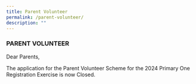 ```yaml
---
title: Parent Volunteer
permalink: /parent-volunteer/
description: ""
---
```

### PARENT VOLUNTEER

Dear Parents,

The application for the Parent Volunteer Scheme for the 2024 Primary One Registration Exercise is now Closed.